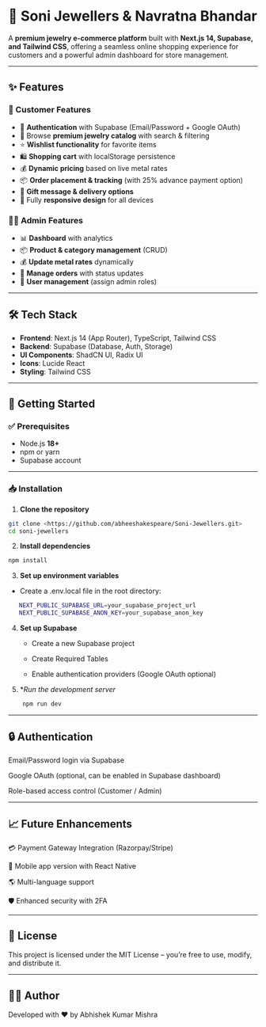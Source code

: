 # 💎 Soni Jewellers & Navratna Bhandar  

A **premium jewelry e-commerce platform** built with **Next.js 14, Supabase, and Tailwind CSS**, offering a seamless online shopping experience for customers and a powerful admin dashboard for store management.  

---

## ✨ Features  

### 🛒 Customer Features
- 🔐 **Authentication** with Supabase (Email/Password + Google OAuth)  
- 👑 Browse **premium jewelry catalog** with search & filtering  
- ⭐ **Wishlist functionality** for favorite items  
- 🛍️ **Shopping cart** with localStorage persistence  
- 💰 **Dynamic pricing** based on live metal rates  
- 📦 **Order placement & tracking** (with 25% advance payment option)  
- 🎁 **Gift message & delivery options**  
- 📱 Fully **responsive design** for all devices  

### 👨‍💼 Admin Features
- 📊 **Dashboard** with analytics  
- 📦 **Product & category management** (CRUD)  
- 💰 **Update metal rates** dynamically  
- 🛒 **Manage orders** with status updates  
- 👥 **User management** (assign admin roles)  

---

## 🛠️ Tech Stack  

- **Frontend**: Next.js 14 (App Router), TypeScript, Tailwind CSS  
- **Backend**: Supabase (Database, Auth, Storage)  
- **UI Components**: ShadCN UI, Radix UI  
- **Icons**: Lucide React  
- **Styling**: Tailwind CSS  

---

## 🚀 Getting Started  

### ✅ Prerequisites
- Node.js **18+**  
- npm or yarn  
- Supabase account  

---

### 📥 Installation  

1. **Clone the repository**  
```bash
git clone <https://github.com/abheeshakespeare/Soni-Jewellers.git>
cd soni-jewellers
```
2. **Install dependencies**
```bash
npm install
```
3. **Set up environment variables**
 - Create a .env.local file in the root directory:
 ```bash
    NEXT_PUBLIC_SUPABASE_URL=your_supabase_project_url
    NEXT_PUBLIC_SUPABASE_ANON_KEY=your_supabase_anon_key
```
4. **Set up Supabase**

    - Create a new Supabase project

    - Create Required Tables

    - Enable authentication providers (Google OAuth optional)
5. **Run the development server*
```bash
    npm run dev
```
---

## 🔒 Authentication

Email/Password login via Supabase

Google OAuth (optional, can be enabled in Supabase dashboard)

Role-based access control (Customer / Admin)

---

## 📈 Future Enhancements

💳 Payment Gateway Integration (Razorpay/Stripe)

📱 Mobile app version with React Native

🌎 Multi-language support

🛡️ Enhanced security with 2FA

---

## 📜 License

This project is licensed under the MIT License – you’re free to use, modify, and distribute it.

---

## 👨‍💻 Author

Developed with ❤️ by Abhishek Kumar Mishra